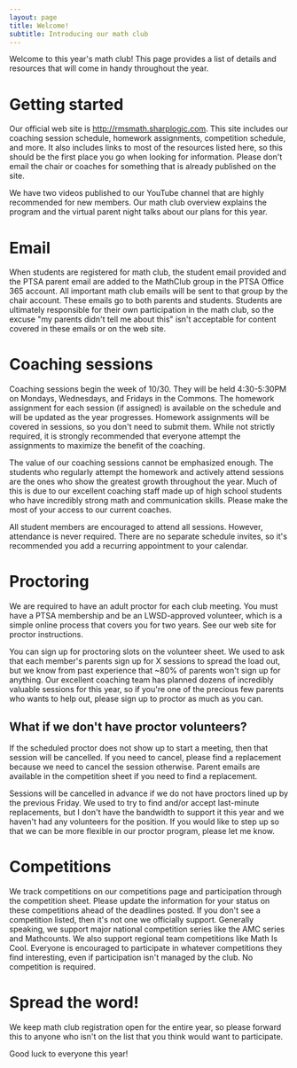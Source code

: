 ```yaml
---
layout: page
title: Welcome!
subtitle: Introducing our math club
---
```


Welcome to this year's math club! This page provides a list of details and resources that will come in handy 
throughout the year.

# Getting started

Our official web site is http://rmsmath.sharplogic.com. This site includes our coaching session schedule, 
homework assignments, competition schedule, and more. It also includes links to most of the resources listed 
here, so this should be the first place you go when looking for information. Please don't email the chair or 
coaches for something that is already published on the site.

We have two videos published to our YouTube channel that are highly recommended for new members. Our math 
club overview explains the program and the virtual parent night talks about our plans for this year.

# Email

When students are registered for math club, the student email provided and the PTSA parent email are added 
to the MathClub group in the PTSA Office 365 account. All important math club emails will be sent to that 
group by the chair account. These emails go to both parents and students. Students are ultimately responsible 
for their own participation in the math club, so the excuse "my parents didn't tell me about this" isn't 
acceptable for content covered in these emails or on the web site.  

# Coaching sessions

Coaching sessions begin the week of 10/30. They will be held 4:30-5:30PM on Mondays, Wednesdays, and Fridays in
the Commons. The homework assignment for each session (if assigned) is available on the schedule and will 
be updated as the year progresses. Homework assignments will be covered in sessions, so you don't need to 
submit them. While not strictly required, it is strongly recommended that everyone attempt the 
assignments to maximize the benefit of the coaching.

The value of our coaching sessions cannot be emphasized enough. The students who regularly attempt the 
homework and actively attend sessions are the ones who show the greatest growth throughout the year. 
Much of this is due to our excellent coaching staff made up of high school students who have incredibly 
strong math and communication skills. Please make the most of your access to our current coaches.

All student members are encouraged to attend all sessions. However, attendance is never required. 
There are no separate schedule invites, so it's recommended you add a recurring appointment to your calendar.

# Proctoring

We are required to have an adult proctor for each club meeting. You must have a PTSA membership and be an 
LWSD-approved volunteer, which is a simple online process that covers you for two years. See our web site 
for proctor instructions.

You can sign up for proctoring slots on the volunteer sheet. We used to ask that each member's parents 
sign up for X sessions to spread the load out, but we know from past experience that ~80% of parents 
won't sign up for anything. Our excellent coaching team has planned dozens of incredibly valuable 
sessions for this year, so if you're one of the precious few parents who wants to help out, please 
sign up to proctor as much as you can.

## What if we don't have proctor volunteers?

If the scheduled proctor does not show up to start a meeting, then that session will be cancelled. 
If you need to cancel, please find a replacement because we need to cancel the session otherwise. 
Parent emails are available in the competition sheet if you need to find a replacement.

Sessions will be cancelled in advance if we do not have proctors lined up by the previous Friday. 
We used to try to find and/or accept last-minute replacements, but I don't have the bandwidth to 
support it this year and we haven't had any volunteers for the position. If you would like to step 
up so that we can be more flexible in our proctor program, please let me know.

# Competitions

We track competitions on our competitions page and participation through the competition sheet. 
Please update the information for your status on these competitions ahead of the deadlines posted. 
If you don't see a competition listed, then it's not one we officially support. Generally speaking, 
we support major national competition series like the AMC series and Mathcounts. We also support 
regional team competitions like Math Is Cool. Everyone is encouraged to participate in whatever 
competitions they find interesting, even if participation isn't managed by the club. 
No competition is required.

# Spread the word!

We keep math club registration open for the entire year, so please forward this to anyone 
who isn't on the list that you think would want to participate.

Good luck to everyone this year!